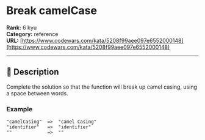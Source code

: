 # Break camelCase

**Rank:** 6 kyu  
**Category:** reference  
**URL:** [https://www.codewars.com/kata/5208f99aee097e6552000148](https://www.codewars.com/kata/5208f99aee097e6552000148)

---

## 📝 Description

Complete the solution so that the function will break up camel casing, using a space between words.

### Example 

```
"camelCasing"  =>  "camel Casing"
"identifier"   =>  "identifier"
""             =>  ""
```
